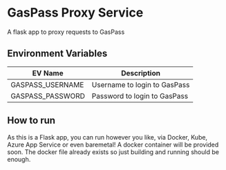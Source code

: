 
# GasPass Proxy Service

A flask app to proxy requests to GasPass

## Environment Variables

  
|EV Name | Description |
|--|--|
| GASPASS_USERNAME | Username to login to GasPass |
| GASPASS_PASSWORD | Password to login to GasPass |

## How to run
As this is a Flask app, you can run however you like, via Docker, Kube, Azure App Service or even baremetal!
A docker container will be provided soon. The docker file already exists so just building and running should be enough.
